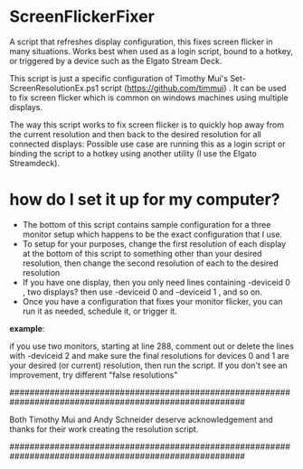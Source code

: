 # ScreenFlickerFixer
A script that refreshes display configuration, this fixes screen flicker in many situations.   Works best when used as a login script, bound to a hotkey, or triggered by a device such as the Elgato Stream Deck. 

This script is just a specific configuration of Timothy Mui's Set-ScreenResolutionEx.ps1 script (https://github.com/timmui) . It can be used to fix screen flicker which is common on windows machines using multiple displays.
 
 The way this script works to fix screen flicker is to quickly hop away from the current resolution and then back to the desired resolution for all connected displays: 
 Possible use case are running this as a login script or binding the script to a hotkey using another utility (I use the Elgato Streamdeck).  
 
 #  how do I set it up for my computer?
 -  The bottom of this script contains sample configuration for a three monitor setup which happens to be the exact configuration that I use.
 -  To setup for your purposes, change the first resolution of each display at the bottom of this script to something other than your desired resolution, then change the second resolution of each to the desired resolution
 - If you have one display, then you only need lines containing -deviceid 0  , two displays? then use  -deviceid 0 and -deviceid 1  , and so on. 
 - Once you have a configuration that fixes your monitor flicker, you can run it as needed, schedule it, or trigger it.


**example**: 

if you use two monitors, starting at line 288, comment out or delete the lines with -deviceid 2 and make sure the final resolutions for devices 0 and 1 are your desired (or current) resolution, then run the script.  If you don't see an improvement, try different "false resolutions"
 

 #######################################################################################################
 
Both Timothy Mui and Andy Schneider deserve acknowledgement and thanks for their work creating the resolution script.

 #######################################################################################################
